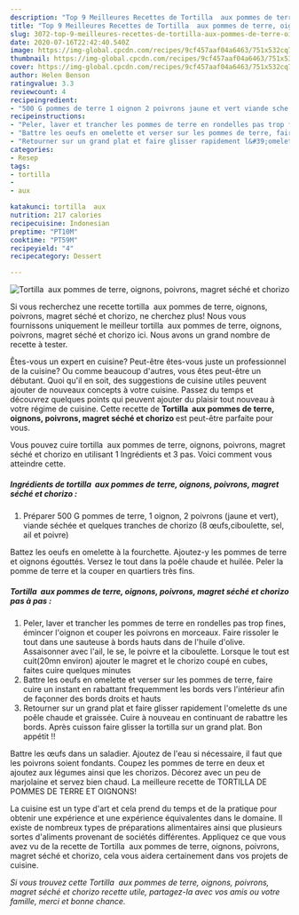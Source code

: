 ```yaml
---
description: "Top 9 Meilleures Recettes de Tortilla  aux pommes de terre, oignons, poivrons, magret séché et chorizo"
title: "Top 9 Meilleures Recettes de Tortilla  aux pommes de terre, oignons, poivrons, magret séché et chorizo"
slug: 3072-top-9-meilleures-recettes-de-tortilla-aux-pommes-de-terre-oignons-poivrons-magret-seche-et-chorizo
date: 2020-07-16T22:42:40.540Z
image: https://img-global.cpcdn.com/recipes/9cf457aaf04a6463/751x532cq70/tortilla-aux-pommes-de-terre-oignons-poivrons-magret-seche-et-chorizo-photo-principale-de-la-recette.jpg
thumbnail: https://img-global.cpcdn.com/recipes/9cf457aaf04a6463/751x532cq70/tortilla-aux-pommes-de-terre-oignons-poivrons-magret-seche-et-chorizo-photo-principale-de-la-recette.jpg
cover: https://img-global.cpcdn.com/recipes/9cf457aaf04a6463/751x532cq70/tortilla-aux-pommes-de-terre-oignons-poivrons-magret-seche-et-chorizo-photo-principale-de-la-recette.jpg
author: Helen Benson
ratingvalue: 3.3
reviewcount: 4
recipeingredient:
- "500 G pommes de terre 1 oignon 2 poivrons jaune et vert viande sche et quelques tranches de chorizo 8 ufsciboulette sel ail et poivre"
recipeinstructions:
- "Peler, laver et trancher les pommes de terre en rondelles pas trop fines, émincer l&#39;oignon et couper les poivrons en morceaux. Faire rissoler le tout dans une sauteuse à bords hauts dans de l&#39;huile d&#39;olive. Assaisonner avec l&#39;ail, le se, le poivre et la ciboulette. Lorsque le tout est cuit(20mn environ) ajouter le magret et le chorizo coupé en cubes, faites cuire quelques minutes"
- "Battre les oeufs en omelette et verser sur les pommes de terre, faire cuire un instant en rabattant frequemment les bords vers l&#39;intérieur afin de façonner des bords droits et hauts"
- "Retourner sur un grand plat et faire glisser rapidement l&#39;omelette ds une poêle chaude et graissée. Cuire à nouveau en continuant de rabattre les bords. Après cuisson faire glisser la tortilla sur un grand plat. Bon appétit !!"
categories:
- Resep
tags:
- tortilla
- 
- aux

katakunci: tortilla  aux 
nutrition: 217 calories
recipecuisine: Indonesian
preptime: "PT10M"
cooktime: "PT59M"
recipeyield: "4"
recipecategory: Dessert

---
```



![Tortilla  aux pommes de terre, oignons, poivrons, magret séché et chorizo](https://img-global.cpcdn.com/recipes/9cf457aaf04a6463/751x532cq70/tortilla-aux-pommes-de-terre-oignons-poivrons-magret-seche-et-chorizo-photo-principale-de-la-recette.jpg)

Si vous recherchez une recette tortilla  aux pommes de terre, oignons, poivrons, magret séché et chorizo, ne cherchez plus! Nous vous fournissons uniquement le meilleur tortilla  aux pommes de terre, oignons, poivrons, magret séché et chorizo ici. Nous avons un grand nombre de recette à tester.

Êtes-vous un expert en cuisine? Peut-être êtes-vous juste un professionnel de la cuisine? Ou comme beaucoup d'autres, vous êtes peut-être un débutant. Quoi qu'il en soit, des suggestions de cuisine utiles peuvent ajouter de nouveaux concepts à votre cuisine. Passez du temps et découvrez quelques points qui peuvent ajouter du plaisir tout nouveau à votre régime de cuisine. Cette recette de <strong> Tortilla  aux pommes de terre, oignons, poivrons, magret séché et chorizo </strong> est peut-être parfaite pour vous.

<!--inarticleads1-->

Vous pouvez cuire tortilla  aux pommes de terre, oignons, poivrons, magret séché et chorizo en utilisant 1 Ingrédients et 3 pas. Voici comment vous atteindre cette.

##### Ingrédients de tortilla  aux pommes de terre, oignons, poivrons, magret séché et chorizo :

1. Préparer 500 G pommes de terre, 1 oignon, 2 poivrons (jaune et vert), viande séchée et quelques tranches de chorizo (8 œufs,ciboulette, sel, ail et poivre)


Battez les oeufs en omelette à la fourchette. Ajoutez-y les pommes de terre et oignons égouttés. Versez le tout dans la poêle chaude et huilée. Peler la pomme de terre et la couper en quartiers très fins. 

<!--inarticleads2-->

##### Tortilla  aux pommes de terre, oignons, poivrons, magret séché et chorizo pas à pas :

1. Peler, laver et trancher les pommes de terre en rondelles pas trop fines, émincer l&#39;oignon et couper les poivrons en morceaux. Faire rissoler le tout dans une sauteuse à bords hauts dans de l&#39;huile d&#39;olive. Assaisonner avec l&#39;ail, le se, le poivre et la ciboulette. Lorsque le tout est cuit(20mn environ) ajouter le magret et le chorizo coupé en cubes, faites cuire quelques minutes
1. Battre les oeufs en omelette et verser sur les pommes de terre, faire cuire un instant en rabattant frequemment les bords vers l&#39;intérieur afin de façonner des bords droits et hauts
1. Retourner sur un grand plat et faire glisser rapidement l&#39;omelette ds une poêle chaude et graissée. Cuire à nouveau en continuant de rabattre les bords. Après cuisson faire glisser la tortilla sur un grand plat. Bon appétit !!


Battre les œufs dans un saladier. Ajoutez de l&#39;eau si nécessaire, il faut que les poivrons soient fondants. Coupez les pommes de terre en deux et ajoutez aux légumes ainsi que les chorizos. Décorez avec un peu de marjolaine et servez bien chaud. La meilleure recette de TORTILLA DE POMMES DE TERRE ET OIGNONS! 

<!--inarticleads1-->

<p>
La cuisine est un type d'art et cela prend du temps et de la pratique pour obtenir une expérience et une expérience équivalentes dans le domaine. Il existe de nombreux types de préparations alimentaires ainsi que plusieurs sortes d'aliments provenant de sociétés différentes. Appliquez ce que vous avez vu de la recette de Tortilla  aux pommes de terre, oignons, poivrons, magret séché et chorizo, cela vous aidera certainement dans vos projets de cuisine.
</p>

<p>
<i>Si vous trouvez cette Tortilla  aux pommes de terre, oignons, poivrons, magret séché et chorizo recette utile, partagez-la avec vos amis ou votre famille, merci et bonne chance.</i>
</p>
